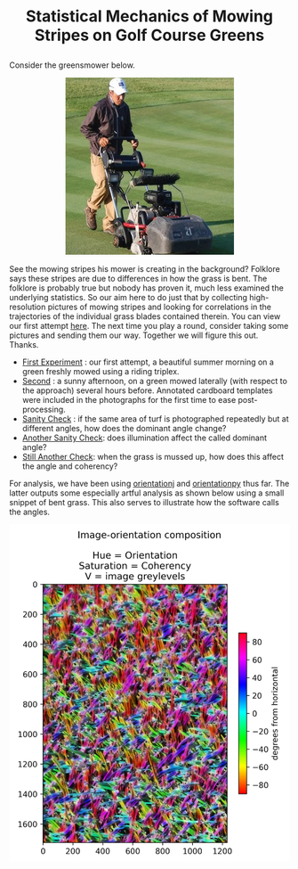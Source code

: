 #  <p align=center>Statistical Mechanics of Mowing Stripes on Golf Course Greens</p>


Consider the greensmower below.

<p align=center>
  <img src=striping.png>
</p>

See the mowing stripes his mower is creating in the background? Folklore says these stripes are due to differences in how the grass is bent. The folklore is probably true but nobody has proven it, much less examined the underlying statistics. So our aim here to do just that by collecting high-resolution pictures of mowing stripes and looking for correlations in the trajectories of the individual grass blades contained therein.  You can view our first attempt [here](experimentOne/README.md).  The next time you play a round, consider taking some pictures and sending them our way.  Together we will figure this out.  Thanks.

  * [First Experiment](experimentOne/README.md) : our first attempt, a beautiful summer morning on a green freshly mowed using a riding triplex.
  * [Second](experimentTwo/README.md) : a sunny afternoon, on a green mowed laterally (with respect to the approach) several hours before.  Annotated cardboard templates were included in the photographs for the first time to ease post-processing.
  * [Sanity Check](experimentThree/README.md) : if the same area of turf is photographed repeatedly but at different angles, how does the dominant angle change?
  * [Another Sanity Check](experimentFour/README.md):  does illumination affect the called dominant angle?
  * [Still Another Check](experimentFive/README.md): when the grass is mussed up, how does this affect the angle and coherency?

For analysis, we have been using [orientationj](https://bigwww.epfl.ch/demo/orientation/) and [orientationpy](https://epfl-center-for-imaging.gitlab.io/orientationpy/introduction.html) thus far.  The latter outputs some especially artful analysis as shown below using a small snippet of bent grass.  This also serves to illustrate how the software calls the angles.

 <p align=center>
   <img src=sigma9.jpg>
 </p>
